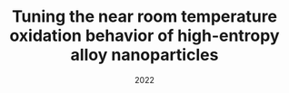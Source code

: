 ---
title: "Tuning the near room temperature oxidation behavior of high-entropy alloy nanoparticles"
collection: publications
permalink: /publication/2022-Tuning-the-near-room-temperature-oxidation-behavior-of-high-entropy-alloy-nanoparticles
date: 2022
venue: 'Nano Research'
paperurl: 'https://doi.org/10.1007/s12274-021-3900-3'
citation: ' Jing Gao,  Jun Ding,  Yin Zhang,  Ting Zhu,  Qian Yu, &quot;Tuning the near room temperature oxidation behavior of high-entropy alloy nanoparticles.&quot; Nano Research, 15, 3569-3574, 2022.'
authors: ' Jing Gao,  Jun Ding,  Yin Zhang,  Ting Zhu,  Qian Yu, '
volume: '15'
pages: '3569-3574'
---